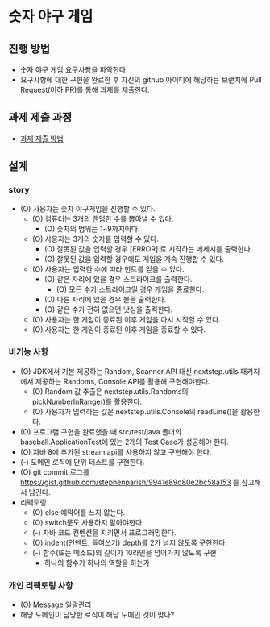 # 숫자 야구 게임
## 진행 방법
* 숫자 야구 게임 요구사항을 파악한다.
* 요구사항에 대한 구현을 완료한 후 자신의 github 아이디에 해당하는 브랜치에 Pull Request(이하 PR)를 통해 과제를 제출한다.

## 과제 제출 과정
* [과제 제출 방법](https://github.com/next-step/nextstep-docs/tree/master/precourse)



## 설계
### story
  * (O) 사용자는 숫자 야구게임을 진행할 수 있다.
    * (O) 컴퓨터는 3개의 랜덤한 수를 뽑아낼 수 있다.
      * (O) 숫자의 범위는 1~9까지이다.
    * (O) 사용자는 3개의 숫자를 입력할 수 있다.
      * (O) 잘못된 값을 입력할 경우 [ERROR] 로 시작하는 메세지를 출력한다.
      * (O) 잘못된 값을 입력할 경우에도 게임을 계속 진행할 수 있다.
    * (O) 사용자는 입력한 수에 따라 힌트를 얻을 수 있다.
      * (O) 같은 자리에 있을 경우 스트라이크를 출력한다.
        * (O) 모든 수가 스트라이크일 경우 게임을 종료한다.
      * (O) 다른 자리에 있을 경우 볼을 출력한다.
      * (O) 같은 수가 전혀 없으면 낫싱을 출력한다.
    * (O) 사용자는 한 게임이 종료된 이후 게임을 다시 시작할 수 있다.
    * (O) 사용자는 한 게임이 종료된 이후 게임을 종료할 수 있다.
### 비기능 사항
  * (O) JDK에서 기본 제공하는 Random, Scanner API 대신 nextstep.utils 패키지에서 제공하는 Randoms, Console API를
      활용해 구현해야한다.
    * (O) Random 값 추출은 nextstep.utils.Randoms의 pickNumberInRange()를 활용한다.
    * (O) 사용자가 입력하는 값은 nextstep.utils.Console의 readLine()을 활용한다.  
  * (O) 프로그램 구현을 완료했을 때 src/test/java 폴더의 baseball.ApplicationTest에 있는 2개의 Test Case가 성공해야 한다.
  * (O) 자바 8에 추가된 stream api를 사용하지 않고 구현해야 한다.
  * (-) 도메인 로직에 단위 테스트를 구현한다.
  * (O) git commit 로그를 https://gist.github.com/stephenparish/9941e89d80e2bc58a153 를 참고해서 남긴다.
  * 리팩토링
    * (O) else 예약어를 쓰지 않는다. 
    * (O) switch문도 사용하지 말아야한다.
    * (-) 자바 코드 컨벤션을 지키면서 프로그래밍한다.
    * (O) indent(인덴트, 들여쓰기) depth를 2가 넘지 않도록 구현한다.
    * (-) 함수(또는 메소드)의 길이가 10라인을 넘어가지 않도록 구현
      * 하나의 함수가 하나의 역할을 하는가
### 개인 리팩토링 사항
  * (O) Message 일괄관리
  * 해당 도메인이 담당한 로직이 해당 도메인 것이 맞나?
    
      